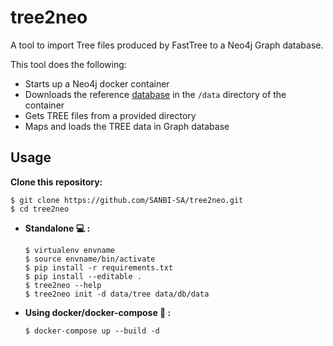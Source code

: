# **tree2neo**
A tool to import Tree files produced  by FastTree to a Neo4j Graph database.

This tool does the following:
    
   * Starts up a Neo4j docker container
   * Downloads the reference [database](https://zenodo.org/record/252101#.WIHfgvF95hH) in the `/data` directory of the container
   * Gets TREE files from a provided directory 
   * Maps and loads the TREE data in Graph database
    

## Usage

**Clone this repository:**

```
$ git clone https://github.com/SANBI-SA/tree2neo.git
$ cd tree2neo
```

   * **Standalone :computer: :**
   
        ```
        $ virtualenv envname
        $ source envname/bin/activate
        $ pip install -r requirements.txt
        $ pip install --editable .
        $ tree2neo --help
        $ tree2neo init -d data/tree data/db/data
        ```
   * **Using docker/docker-compose :whale: :**
      
      ```
      $ docker-compose up --build -d
      ```